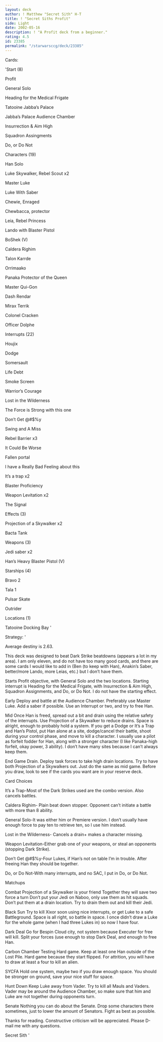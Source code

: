 ```yaml
---
layout: deck
author: ! Matthew "Secret Sith" H-T
title: ! "Secret Siths Profit"
side: Light
date: 2002-05-16
description: ! "A Profit deck from a beginner."
rating: 4.5
id: 23385
permalink: "/starwarsccg/deck/23385"
---
```

Cards: 

'Start (8)

Profit

General Solo

Heading for the Medical Frigate

Tatooine Jabba&#8217;s Palace

Jabba&#8217;s Palace Audience Chamber

Insurrection & Aim High

Squadron Assingments

Do, or Do Not


Characters (19)

Han Solo

Luke Skywalker, Rebel Scout x2

Master Luke

Luke With Saber

Chewie, Enraged

Chewbacca, protector

Leia, Rebel Princess

Lando with Blaster Pistol

BoShek (V)

Caldera Righim

Talon Karrde

Orrimaako

Panaka Protector of the Queen

Master Qui-Gon

Dash Rendar

Mirax Terrik

Colonel Cracken

Officer Dolphe


Interrupts (22)

Houjix

Dodge

Somersault

Life Debt

Smoke Screen

Warrior&#8217;s Courage

Lost in the Wilderness

The Force is Strong with this one

Don&#8217;t Get @#$%y

Swing and A Miss

Rebel Barrier x3

It Could Be Worse

Fallen portal

I have a Really Bad Feeling about this

It&#8217;s a trap x2

Blaster Proficiency

Weapon Levitation x2

The Signal


Effects (3)

Projection of a Skywalker x2

Bacta Tank


Weapons (3)

Jedi saber x2

Han&#8217;s Heavy Blaster Pistol (V)


Starships (4)

Bravo 2

Tala 1

Pulsar Skate

Outrider


Locations (1)

Tatooine Docking Bay '

Strategy: '

Average destiny is 2.63.

This deck was designed to beat Dark Strike beatdowns (appears a lot in my area). I am only eleven, and do not have too many good cards, and there are some cards I would like to add in (Ben (to keep with Han), Anakin&#8217;s Saber, better/more Lando, more Leias, etc.) but I don&#8217;t have them.

Starts Profit objective, with General Solo and the two locations. Starting interrupt is Heading for the Medical Frigate, with Insurrection & Aim High, Squadron Assignments, and Do, or Do Not. I do not have the starting effect.

Early Deploy and battle at the Audience Chamber. Preferably use Master Luke. Add a saber if possible. Use an Interrupt or two, and try to free Han.

Mid Once Han is freed, spread out a bit and drain using the relative safety of the interrupts. Use Projection of a Skywalker to reduce drains. Space is alright, enough to probably hold a system. If you get a Dodge or It&#8217;s a Trap and Han&#8217;s Pistol, put Han alone at a site, dodge/cancel their battle, shoot during your control phase, and move to kill a character. I usually use a pilot as forfeit fodder for Han, along with a stronger character (I like Panaka-high forfeit, okay power, 3 ability). I don&#8217;t have many sites because I can&#8217;t always keep them.

End Game Drain. Deploy task forces to take high drain locations. Try to have both Projection of a Skywalkers out. Just do the same as mid game. Before you draw, look to see if the cards you want are in your reserve deck.

Card Choices 

It&#8217;s a Trap-Most of the Dark Strikes used are the combo version. Also cancels battles.

Caldera Righim- Plain beat down stopper. Opponent can&#8217;t initiate a battle with more than 8 ability.

General Solo-It was either him or Premiere version. I don&#8217;t usually have enough force to pay ten to retrieve ten, so I use him instead.

Lost in the Wilderness- Cancels a drain+ makes a character missing.

Weapon Levitation-Either grab one of your weapons, or steal an opponents (stopping Dark Strike).

Don&#8217;t Get @#$%y-Four Lukes, if Han&#8217;s not on table I&#8217;m in trouble. After freeing Han they should be together.

Do, or Do Not-With many interrupts, and no SAC, I put in Do, or Do Not.

Matchups

Combat Projection of a Skywalker is your friend Together they will save two force a turn Don&#8217;t put your Jedi on Naboo, only use them as hit squads. Don&#8217;t put them at a drain location. Try to drain them out and kill their Jedi.

Black Sun Try to kill Xixor soon using nice interrupts, or get Luke to a safe Battleground. Space is all right, so battle in space. I once didn&#8217;t draw a Luke for the whole game (when I had three Lukes in) so now I have four.

Dark Deal Go for Bespin Cloud city, not system because Executer for free will kill. Split your forces (use enough to stop Dark Deal, and enough to free Han.  

Carbon Chamber Testing Hard game. Keep at least one Han outside of the Lost Pile. Hard game because they start flipped. For attrition, you will have to draw at least a four to kill an alien.

SYCFA Hold one system, maybe two if you draw enough space. You should be stronger on ground, save your nice stuff for space.

Hunt Down Keep Luke away from Vader. Try to kill all Mauls and Vaders. Vader may be around the Audience Chamber, so make sure that him and Luke are not together during opponents turn.

Senate Nothing you can do about the Senate. Drop some characters there sometimes, just to lower the amount of Senators. Fight as best as possible.


Thanks for reading. Constructive criticism will be appreciated. Please D-mail me with any questions.


Secret Sith '
